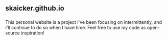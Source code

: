 ## skaicker.github.io

###
This personal website is a project I've been focusing on intermittently, and I'll continue to do so when I have time.
Feel free to use my code as open-source inspiration!
